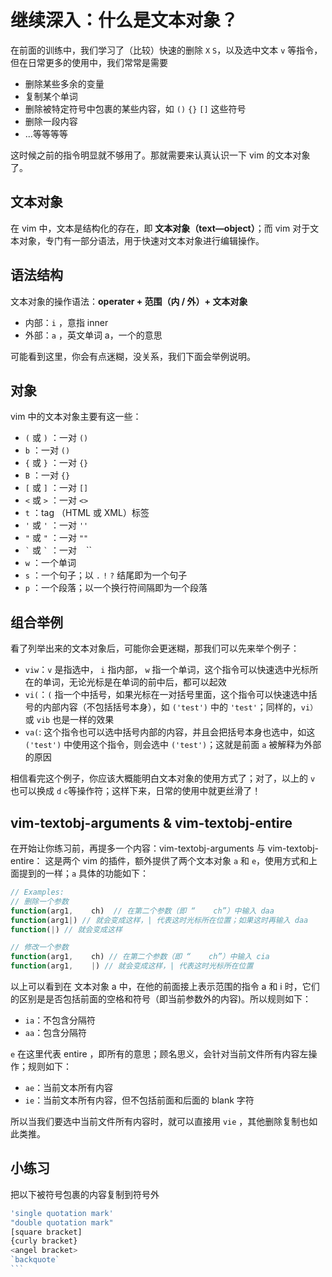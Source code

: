 # 继续深入：什么是文本对象？
  
  在前面的训练中，我们学习了（比较）快速的删除 `X` `S`，以及选中文本 `v` 等指令，但在日常更多的使用中，我们常常是需要

  - 删除某些多余的变量
  - 复制某个单词
  - 删除被特定符号中包裹的某些内容，如 `()` `{}` `[]` 这些符号
  - 删除一段内容
  - ...等等等等

  这时候之前的指令明显就不够用了。那就需要来认真认识一下 vim 的文本对象了。

## 文本对象

  在 vim 中，文本是结构化的存在，即 **文本对象（text—object）**；而 vim 对于文本对象，专门有一部分语法，用于快速对文本对象进行编辑操作。 

## 语法结构

  文本对象的操作语法：**operater + 范围（内 / 外）+ 文本对象**
  
  - 内部：`i` ，意指 inner
  - 外部：`a` ，英文单词 a，一个的意思

  可能看到这里，你会有点迷糊，没关系，我们下面会举例说明。

## 对象

  vim 中的文本对象主要有这一些：

  - `(` 或 `)` ：一对 `()` 
  - `b` ：一对 `()` 
  - `{` 或 `}` ：一对 `{}` 
  - `B` ：一对 `{}` 
  - `[` 或 `]` ：一对 `[]` 
  - `<` 或 `>` ：一对 `<>` 
  - `t` ：tag （HTML 或 XML）标签
  - `'` 或 `'` ：一对 `''` 
  - `"` 或 `"` ：一对 `""` 
  - `` ` `` 或 `` ` `` ：一对 `` `` ``
  - `w` ：一个单词
  - `s` ：一个句子；以 `.` `!` `?` 结尾即为一个句子
  - `p` ：一个段落；以一个换行符间隔即为一个段落

## 组合举例

  看了列举出来的文本对象后，可能你会更迷糊，那我们可以先来举个例子：

  - `viw`：`v` 是指选中， `i` 指内部， `w` 指一个单词，这个指令可以快速选中光标所在的单词，无论光标是在单词的前中后，都可以起效
  - `vi(`：`(` 指一个中括号，如果光标在一对括号里面，这个指令可以快速选中括号的内部内容（不包括括号本身），如 `('test')` 中的 `'test'`；同样的，`vi）` 或 `vib` 也是一样的效果
  - `va(`: 这个指令也可以选中括号内部的内容，并且会把括号本身也选中，如这 `('test')` 中使用这个指令，则会选中 `('test')`；这就是前面 `a` 被解释为外部的原因

  相信看完这个例子，你应该大概能明白文本对象的使用方式了；对了，以上的 `v` 也可以换成 `d` `c`等操作符；这样下来，日常的使用中就更丝滑了！

## vim-textobj-arguments & vim-textobj-entire

  在开始让你练习前，再提多一个内容：vim-textobj-arguments 与 vim-textobj-entire：
  这是两个 vim 的插件，额外提供了两个文本对象 `a` 和 `e`，使用方式和上面提到的一样；`a` 具体的功能如下：

  ```js
  // Examples:
  // 删除一个参数
  function(arg1,    ch)  // 在第二个参数（即 “    ch”）中输入 daa
  function(arg1|) // 就会变成这样，| 代表这时光标所在位置；如果这时再输入 daa
  function(|) // 就会变成这样

  // 修改一个参数
  function(arg1,    ch) // 在第二个参数（即 “    ch”）中输入 cia
  function(arg1,    |) // 就会变成这样，| 代表这时光标所在位置
  ```
  
  以上可以看到在 文本对象 a 中，在他的前面接上表示范围的指令 a 和 i 时，它们的区别是是否包括前面的空格和符号（即当前参数外的内容)。所以规则如下：
  
  - `ia`：不包含分隔符
  - `aa`：包含分隔符

  `e` 在这里代表 entire ，即所有的意思；顾名思义，会针对当前文件所有内容左操作；规则如下：

  - `ae`：当前文本所有内容
  - `ie`：当前文本所有内容，但不包括前面和后面的 blank 字符

  所以当我们要选中当前文件所有内容时，就可以直接用 `vie` ，其他删除复制也如此类推。
  
## 小练习
  
  把以下被符号包裹的内容复制到符号外

  ``````js
  'single quotation mark'
  "double quotation mark"
  [square bracket]
  {curly bracket}
  <angel bracket>
  `backquote`
  ```